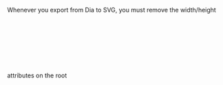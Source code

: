 Whenever you export from Dia to SVG, you must remove the width/height
attributes on the root <svg> element. If you forget to do that, it will not
resize dynamically.
